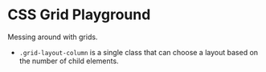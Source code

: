 # CSS Grid Playground

Messing around with grids.

* `.grid-layout-column` is a single class that can choose a layout based on the number of child elements.
